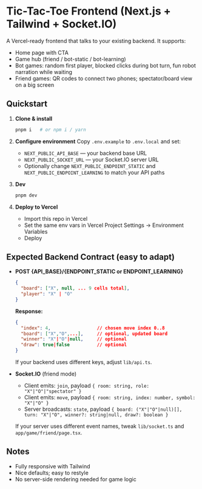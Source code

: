 # Tic-Tac-Toe Frontend (Next.js + Tailwind + Socket.IO)

A Vercel-ready frontend that talks to your existing backend. It supports:
- Home page with CTA
- Game hub (friend / bot-static / bot-learning)
- Bot games: random first player, blocked clicks during bot turn, fun robot narration while waiting
- Friend games: QR codes to connect two phones; spectator/board view on a big screen

## Quickstart

1. **Clone & install**
   ```bash
   pnpm i   # or npm i / yarn
   ```

2. **Configure environment**
   Copy `.env.example` to `.env.local` and set:
   - `NEXT_PUBLIC_API_BASE` — your backend base URL
   - `NEXT_PUBLIC_SOCKET_URL` — your Socket.IO server URL
   - Optionally change `NEXT_PUBLIC_ENDPOINT_STATIC` and `NEXT_PUBLIC_ENDPOINT_LEARNING` to match your API paths

3. **Dev**
   ```bash
   pnpm dev
   ```

4. **Deploy to Vercel**
   - Import this repo in Vercel
   - Set the same env vars in Vercel Project Settings → Environment Variables
   - Deploy

## Expected Backend Contract (easy to adapt)
- **POST {API_BASE}/{ENDPOINT_STATIC or ENDPOINT_LEARNING}**
  ```json
  {
    "board": ["X", null, ... 9 cells total],
    "player": "X" | "O"
  }
  ```
  **Response:**
  ```json
  {
    "index": 4,                 // chosen move index 0..8
    "board": ["X","O",...],     // optional, updated board
    "winner": "X"|"O"|null,     // optional
    "draw": true|false          // optional
  }
  ```
  If your backend uses different keys, adjust `lib/api.ts`.

- **Socket.IO** (friend mode)
  - Client emits: `join`, payload `{ room: string, role: "X"|"O"|"spectator" }`
  - Client emits: `move`, payload `{ room: string, index: number, symbol: "X"|"O" }`
  - Server broadcasts: `state`, payload `{ board: ("X"|"O"|null)[], turn: "X"|"O", winner?: string|null, draw?: boolean }`

  If your server uses different event names, tweak `lib/socket.ts` and `app/game/friend/page.tsx`.

## Notes
- Fully responsive with Tailwind
- Nice defaults; easy to restyle
- No server-side rendering needed for game logic

